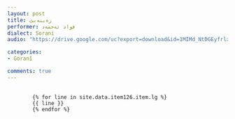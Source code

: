 ```yaml
---
layout: post
title: زەینەبێ
performer: فواد ئەحمەد
dialect: Sorani
audio: "https://drive.google.com/uc?export=download&id=1MIMd_NtDGEyfrlxeoGCzAPpKQMqNUT7Z"

categories:
- Goranî

comments: true
---
```


<div class="language-plaintext highlighter-rouge">
    <div class="highlight">
        <pre class="highlight">
            <code>
        {% for line in site.data.item126.item.lg %}
        {{ line }}
        {% endfor %}
            </code>
        </pre>
    </div>
</div>

